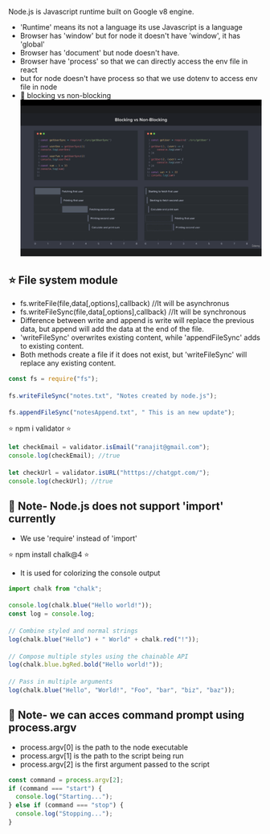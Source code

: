Node.js is Javascript runtime built on Google v8 engine.

- 'Runtime' means its not a language its use Javascript is a language
- Browser has 'window' but for node it doesn't have 'window', it has 'global'
- Browser has 'document' but node doesn't have.
- Browser have 'process' so that we can directly access the env file in react
- but for node doesn't have process so that we use dotenv to access env file in node
- 🚀 blocking vs non-blocking
  ![Alt text](Asset/blockingVsnon.png)

## ⭐️ File system module

- fs.writeFile(file,data[,options],callback) //It will be asynchronus
- fs.writeFileSync(file,data[,options],callback) //It will be synchronous
- Difference between write and append is write will replace the previous data, but append will add the data at the end of the file.
- 'writeFileSync' overwrites existing content, while 'appendFileSync' adds to existing content.
- Both methods create a file if it does not exist, but 'writeFileSync' will replace any existing content.

```javascript
const fs = require("fs");

fs.writeFileSync("notes.txt", "Notes created by node.js");

fs.appendFileSync("notesAppend.txt", " This is an new update");
```

⭐️ npm i validator ⭐️

```javascript
let checkEmail = validator.isEmail("ranajit@gmail.com");
console.log(checkEmail); //true

let checkUrl = validator.isURL("htttps://chatgpt.com/");
console.log(checkUrl); //true
```

## 🚀 Note- Node.js does not support 'import' currently

- We use 'require' instead of 'import'

⭐️ npm install chalk@4 ⭐️

- It is used for colorizing the console output

```javascript
import chalk from "chalk";

console.log(chalk.blue("Hello world!"));
const log = console.log;

// Combine styled and normal strings
log(chalk.blue("Hello") + " World" + chalk.red("!"));

// Compose multiple styles using the chainable API
log(chalk.blue.bgRed.bold("Hello world!"));

// Pass in multiple arguments
log(chalk.blue("Hello", "World!", "Foo", "bar", "biz", "baz"));
```

## 🚀 Note- we can acces command prompt using process.argv

- process.argv[0] is the path to the node executable
- process.argv[1] is the path to the script being run
- process.argv[2] is the first argument passed to the script

```javascript
const command = process.argv[2];
if (command === "start") {
  console.log("Starting...");
} else if (command === "stop") {
  console.log("Stopping...");
}
```

